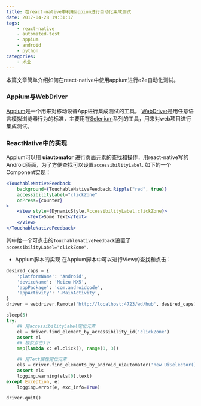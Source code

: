 ```yaml
---
title: 在react-native中利用appium进行自动化集成测试
date: 2017-04-28 19:31:17
tags:
    - react-native
    - automated-test
    - appium
    - android
    - python
categories:
    - 术业
---
```


本篇文章简单介绍如何在react-native中使用appium进行e2e自动化测试。

<!-- more -->

### Appium与WebDriver
[Appium](http://appium.io/)是一个用来对移动设备App进行集成测试的工具。
[WebDriver](https://www.w3.org/TR/webdriver/)是用任意语言模拟浏览器行为的标准，主要用在[Selenium](http://www.seleniumhq.org/)系列的工具，用来对web项目进行集成测试。

### ReactNative中的实现
Appium可以用 **uiautomator** 进行页面元素的查找和操作，用react-native写的Android页面，为了方便查找可以设置`accessibilityLabel`.
如下的一个Component实现：
```jsx
<TouchableNativeFeedback
    background={TouchableNativeFeedback.Ripple("red", true)}
    accessibilityLabel="clickZone"
    onPress={counter}
>
    <View style={DynamicStyle.AccessibilityLabel.clickZone}>
        <Text>Some Text</Text>
    </View>
</TouchableNativeFeedback>
```
其中给一个可点击的`TouchableNativeFeedback`设置了`accessibilityLabel="clickZone"`.

+ Appium脚本的实现
在Appium脚本中可以进行View的查找和点击：
```python
desired_caps = {
    'platformName': 'Android',
    'deviceName': 'Meizu MX5',
    'appPackage': 'com.androidcode',
    'appActivity': '.MainActivity',
}
driver = webdriver.Remote('http://localhost:4723/wd/hub', desired_caps)

sleep(5)
try:
    ## 用accessibilityLabel定位元素
    el = driver.find_element_by_accessibility_id('clickZone')
    assert el
    ## 模拟点击3下
    map(lambda x: el.click(), range(0, 3))

    ## 用Text属性定位元素
    els = driver.find_elements_by_android_uiautomator('new UiSelector().textContains("Some")')
    assert els
    logging.warning(els[0].text)
except Exception, e:
    logging.error(e, exc_info=True)

driver.quit()
```
